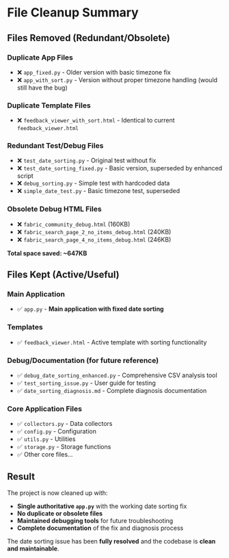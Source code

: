 # File Cleanup Summary

## Files Removed (Redundant/Obsolete)

### Duplicate App Files
- ❌ `app_fixed.py` - Older version with basic timezone fix
- ❌ `app_with_sort.py` - Version without proper timezone handling (would still have the bug)

### Duplicate Template Files  
- ❌ `feedback_viewer_with_sort.html` - Identical to current `feedback_viewer.html`

### Redundant Test/Debug Files
- ❌ `test_date_sorting.py` - Original test without fix
- ❌ `test_date_sorting_fixed.py` - Basic version, superseded by enhanced script
- ❌ `debug_sorting.py` - Simple test with hardcoded data
- ❌ `simple_date_test.py` - Basic timezone test, superseded

### Obsolete Debug HTML Files
- ❌ `fabric_community_debug.html` (160KB)
- ❌ `fabric_search_page_2_no_items_debug.html` (240KB) 
- ❌ `fabric_search_page_4_no_items_debug.html` (246KB)

**Total space saved: ~647KB**

## Files Kept (Active/Useful)

### Main Application
- ✅ `app.py` - **Main application with fixed date sorting**

### Templates
- ✅ `feedback_viewer.html` - Active template with sorting functionality

### Debug/Documentation (for future reference)
- ✅ `debug_date_sorting_enhanced.py` - Comprehensive CSV analysis tool
- ✅ `test_sorting_issue.py` - User guide for testing
- ✅ `date_sorting_diagnosis.md` - Complete diagnosis documentation

### Core Application Files
- ✅ `collectors.py` - Data collectors
- ✅ `config.py` - Configuration
- ✅ `utils.py` - Utilities
- ✅ `storage.py` - Storage functions
- ✅ Other core files...

## Result

The project is now cleaned up with:
- **Single authoritative `app.py`** with the working date sorting fix
- **No duplicate or obsolete files**
- **Maintained debugging tools** for future troubleshooting
- **Complete documentation** of the fix and diagnosis process

The date sorting issue has been **fully resolved** and the codebase is **clean and maintainable**.